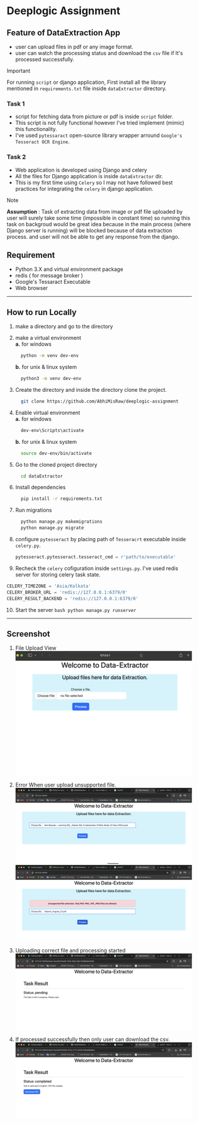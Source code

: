 # Deeplogic Assignment


## Feature of DataExtraction App

- user can upload files in pdf or any image format.
- user can watch the processing status and download the `csv` file if It's processed successfully.

> [!IMPORTANT]
> For running `script`  or django application, First install all the library mentioned in `requirements.txt` file inside `dataExtractor` directory.

### Task 1 
  
- script for fetching data from picture or pdf is inside `script` folder.
- This script is not fully functional however I've tried implement (mimic) this functionality.
- I've used `pytessaract` open-source library wrapper arround `Google's Tesseract OCR Engine`.
 

### Task 2
- Web application is developed using Django and celery
- All the files for Django application is inside `dataExtractor` dir.
- This is my first time using `Celery` so I may not have followed best practices for integrating the `celery` in django application.


> [!NOTE]
> __Assumption__ : Task of extracting data from image or pdf file uploaded by user will surely take some time (impossible in constant time) so running this task on backgroud would be great idea because in the main process (where Django server is running) will be blocked because of data extraction process. and user will not be able to get any response from the django. 

## Requirement

- Python 3.X and virtual environment package
- redis ( for message broker )
- Google's Tessaract Executable
- Web browser

---

## How to run Locally

1. make a directory and go to the directory
2. make a virtual environment <br>
   <b>a.</b> for windows
   ```bash
     python -m venv dev-env
   ```
   <b>b.</b> for unix & linux system
   ```bash
     python3 -m venv dev-env
   ```
3. Create the directory and inside the directory clone the project.
   ```bash
     git clone https://github.com/AbhiMisRaw/deeplogic-assignment
   ```
4. Enable virtual environment<br>
   <b>a.</b> for windows
   ```bash
     dev-env\Scripts\activate
   ```
   <b>b.</b> for unix & linux system
   ```bash
     source dev-env/bin/activate
   ```
5. Go to the cloned project directory
   ```bash
     cd dataExtractor
   ```
6. Install dependencies

   ```bash
     pip install -r requirements.txt
   ```
7. Run migrations
   ```bash
     python manage.py makemigrations
     python manage.py migrate
   ```
8. configure `pytesseract` by placing path of `Tesseracrt` executable inside `celery.py`.
   ```python
   pytesseract.pytesseract.tesseract_cmd = r'path/to/executable'
   ```
9. Recheck the `celery` cofiguration inside `settings.py`. I've used redis server for storing celery task state.
```python
CELERY_TIMEZONE = 'Asia/Kolkata'
CELERY_BROKER_URL = 'redis://127.0.0.1:6379/0'
CELERY_RESULT_BACKEND = 'redis://127.0.0.1:6379/0'
```

10.  Start the server
    ```bash
      python manage.py runserver
    ```


----
## Screenshot
1. File Upload View
![image info](./resource/file_upload_view.png)

2. Error When user upload unsupported file.
![error_image](./resource/uploading_epub_file.png)
![error](./resource/unsupported_file_fail.png)


3. Uploading correct file and processing started  
![file upload](./resource/pending_process.png)

4. If processed successfully then only user can download the csv.
![Doenload](./resource/success_process.png) 